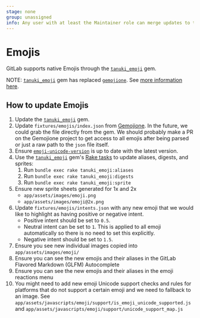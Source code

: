 ```yaml
---
stage: none
group: unassigned
info: Any user with at least the Maintainer role can merge updates to this content. For details, see https://docs.gitlab.com/ee/development/development_processes.html#development-guidelines-review.
---
```


# Emojis

GitLab supports native Emojis through the [`tanuki_emoji`](https://gitlab.com/gitlab-org/ruby/gems/tanuki_emoji) gem.

NOTE:
[`tanuki_emoji`](https://gitlab.com/gitlab-org/ruby/gems/tanuki_emoji) gem has replaced [`gemojione`](https://github.com/bonusly/gemojione). See [more information here](https://gitlab.com/gitlab-org/gitlab/-/issues/429653#note_1931385720).

## How to update Emojis

1. Update the [`tanuki_emoji`](https://gitlab.com/gitlab-org/ruby/gems/tanuki_emoji) gem.
1. Update `fixtures/emojis/index.json` from [Gemojione](https://github.com/bonusly/gemojione/blob/master/config/index.json).
   In the future, we could grab the file directly from the gem.
   We should probably make a PR on the Gemojione project to get access to
   all emojis after being parsed or just a raw path to the `json` file itself.
1. Ensure [`emoji-unicode-version`](https://www.npmjs.com/package/emoji-unicode-version)
   is up to date with the latest version.
1. Use the [`tanuki_emoji`](https://gitlab.com/gitlab-org/ruby/gems/tanuki_emoji) gem's [Rake tasks](../rake_tasks.md) to update aliases, digests, and sprites:
   1. Run `bundle exec rake tanuki_emoji:aliases`
   1. Run `bundle exec rake tanuki_emoji:digests`
   1. Run `bundle exec rake tanuki_emoji:sprite`
1. Ensure new sprite sheets generated for 1x and 2x
   - `app/assets/images/emoji.png`
   - `app/assets/images/emoji@2x.png`
1. Update `fixtures/emojis/intents.json` with any new emoji that we would like to highlight as having positive or negative intent.
   - Positive intent should be set to `0.5`.
   - Neutral intent can be set to `1`. This is applied to all emoji automatically so there is no need to set this explicitly.
   - Negative intent should be set to `1.5`.
1. Ensure you see new individual images copied into `app/assets/images/emoji/`
1. Ensure you can see the new emojis and their aliases in the GitLab Flavored Markdown (GLFM) Autocomplete
1. Ensure you can see the new emojis and their aliases in the emoji reactions menu
1. You might need to add new emoji Unicode support checks and rules for platforms
   that do not support a certain emoji and we need to fallback to an image.
   See `app/assets/javascripts/emoji/support/is_emoji_unicode_supported.js`
   and `app/assets/javascripts/emoji/support/unicode_support_map.js`
